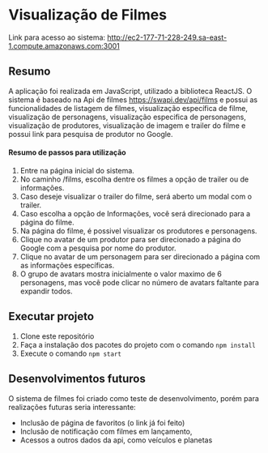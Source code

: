 # Visualização de Filmes

Link para acesso ao sistema: http://ec2-177-71-228-249.sa-east-1.compute.amazonaws.com:3001

## Resumo
A aplicação foi realizada em JavaScript, utilizado a biblioteca ReactJS. O sistema é baseado na Api de filmes https://swapi.dev/api/films e possui as funcionalidades de listagem de filmes, visualização específica de filme, visualização de personagens, visualização especifica de personagens, visualização de produtores, visualização de imagem e trailer do filme e possui link para pesquisa de produtor no Google.

#### Resumo de passos para utilização
1. Entre na página inicial do sistema.
2. No caminho /films, escolha dentre os filmes a opção de trailer ou de informações.
3. Caso deseje visualizar o trailer do filme, será aberto um modal com o trailer.
4. Caso escolha a opção de Informações, você será direcionado para a página do filme.
5. Na página do filme, é possivel visualizar os produtores e personagens.
6. Clique no avatar de um produtor para ser direcionado a página do Google com a pesquisa por nome do produtor.
7. Clique no avatar de um personagem para ser direcionado a página com as informações específicas.
8. O grupo de avatars mostra inicialmente o valor maximo de 6 personagens, mas você pode clicar no número de avatars faltante para expandir todos.

## Executar projeto
1. Clone este repositório 
2. Faça a instalação dos pacotes do projeto com o comando `npm install`
3. Execute o comando `npm start`

## Desenvolvimentos futuros
O sistema de filmes foi criado como teste de desenvolvimento, porém para realizações futuras seria interessante:
- Inclusão de página de favoritos (o link já foi feito)
- Inclusão de notificação com filmes em lançamento,
- Acessos a outros dados da api, como veículos e planetas
